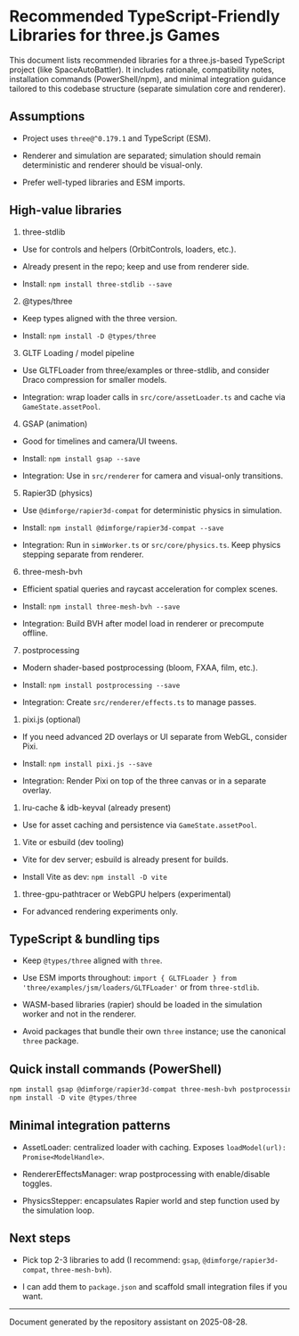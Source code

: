# Recommended TypeScript-Friendly Libraries for three.js Games

This document lists recommended libraries for a three.js-based TypeScript project (like SpaceAutoBattler). It includes rationale, compatibility notes, installation commands (PowerShell/npm), and minimal integration guidance tailored to this codebase structure (separate simulation core and renderer).

## Assumptions

- Project uses `three@^0.179.1` and TypeScript (ESM).

- Renderer and simulation are separated; simulation should remain deterministic and renderer should be visual-only.

- Prefer well-typed libraries and ESM imports.

## High-value libraries

1. three-stdlib

- Use for controls and helpers (OrbitControls, loaders, etc.).

- Already present in the repo; keep and use from renderer side.

- Install: `npm install three-stdlib --save`

2. @types/three

- Keep types aligned with the three version.

- Install: `npm install -D @types/three`

3. GLTF Loading / model pipeline

- Use GLTFLoader from three/examples or three-stdlib, and consider Draco compression for smaller models.

- Integration: wrap loader calls in `src/core/assetLoader.ts` and cache via `GameState.assetPool`.

4. GSAP (animation)

- Good for timelines and camera/UI tweens.

- Install: `npm install gsap --save`

- Integration: Use in `src/renderer` for camera and visual-only transitions.

5. Rapier3D (physics)

- Use `@dimforge/rapier3d-compat` for deterministic physics in simulation.

- Install: `npm install @dimforge/rapier3d-compat --save`

- Integration: Run in `simWorker.ts` or `src/core/physics.ts`. Keep physics stepping separate from renderer.

6. three-mesh-bvh

- Efficient spatial queries and raycast acceleration for complex scenes.

- Install: `npm install three-mesh-bvh --save`

- Integration: Build BVH after model load in renderer or precompute offline.

7. postprocessing

- Modern shader-based postprocessing (bloom, FXAA, film, etc.).

- Install: `npm install postprocessing --save`

- Integration: Create `src/renderer/effects.ts` to manage passes.

1. pixi.js (optional)

- If you need advanced 2D overlays or UI separate from WebGL, consider Pixi.

- Install: `npm install pixi.js --save`

- Integration: Render Pixi on top of the three canvas or in a separate overlay.

1. lru-cache & idb-keyval (already present)

- Use for asset caching and persistence via `GameState.assetPool`.

1. Vite or esbuild (dev tooling)

- Vite for dev server; esbuild is already present for builds.

- Install Vite as dev: `npm install -D vite`

1. three-gpu-pathtracer or WebGPU helpers (experimental)

- For advanced rendering experiments only.

## TypeScript & bundling tips

- Keep `@types/three` aligned with `three`.

- Use ESM imports throughout: `import { GLTFLoader } from 'three/examples/jsm/loaders/GLTFLoader'` or from `three-stdlib`.

- WASM-based libraries (rapier) should be loaded in the simulation worker and not in the renderer.

- Avoid packages that bundle their own `three` instance; use the canonical `three` package.

## Quick install commands (PowerShell)

```powershell
npm install gsap @dimforge/rapier3d-compat three-mesh-bvh postprocessing --save
npm install -D vite @types/three
```

## Minimal integration patterns

- AssetLoader: centralized loader with caching. Exposes `loadModel(url): Promise<ModelHandle>`.

- RendererEffectsManager: wrap postprocessing with enable/disable toggles.

- PhysicsStepper: encapsulates Rapier world and step function used by the simulation loop.

## Next steps

- Pick top 2-3 libraries to add (I recommend: `gsap`, `@dimforge/rapier3d-compat`, `three-mesh-bvh`).

- I can add them to `package.json` and scaffold small integration files if you want.

---

Document generated by the repository assistant on 2025-08-28.
